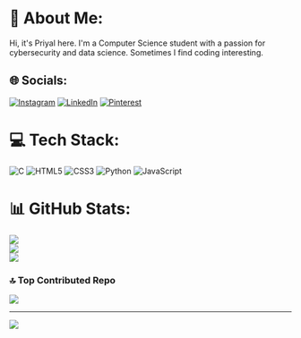 # 💫 About Me:
Hi, it's Priyal here. I'm a Computer Science student with a passion for cybersecurity and data science. Sometimes I find coding interesting.


## 🌐 Socials:
[![Instagram](https://img.shields.io/badge/Instagram-%23E4405F.svg?logo=Instagram&logoColor=white)](https://instagram.com/https://instagram.com/pariupatel) [![LinkedIn](https://img.shields.io/badge/LinkedIn-%230077B5.svg?logo=linkedin&logoColor=white)](https://linkedin.com/in/www.linkedin.com/in/priyal-p-439595322) [![Pinterest](https://img.shields.io/badge/Pinterest-%23E60023.svg?logo=Pinterest&logoColor=white)](https://pinterest.com/https://in.pinterest.com/8tequilashots/) 

# 💻 Tech Stack:
![C](https://img.shields.io/badge/c-%2300599C.svg?style=plastic&logo=c&logoColor=white) ![HTML5](https://img.shields.io/badge/html5-%23E34F26.svg?style=plastic&logo=html5&logoColor=white) ![CSS3](https://img.shields.io/badge/css3-%231572B6.svg?style=plastic&logo=css3&logoColor=white) ![Python](https://img.shields.io/badge/python-3670A0?style=plastic&logo=python&logoColor=ffdd54) ![JavaScript](https://img.shields.io/badge/javascript-%23323330.svg?style=plastic&logo=javascript&logoColor=%23F7DF1E)
# 📊 GitHub Stats:
![](https://github-readme-stats.vercel.app/api?username=priyal-it&theme=maroongold&hide_border=true&include_all_commits=true&count_private=true)<br/>
![](https://github-readme-streak-stats.herokuapp.com/?user=priyal-it&theme=maroongold&hide_border=true)<br/>
![](https://github-readme-stats.vercel.app/api/top-langs/?username=priyal-it&theme=maroongold&hide_border=true&include_all_commits=true&count_private=true&layout=compact)

### 🔝 Top Contributed Repo
![](https://github-contributor-stats.vercel.app/api?username=priyal-it&limit=5&theme=maroongold&combine_all_yearly_contributions=true)

---
[![](https://visitcount.itsvg.in/api?id=priyal-it&icon=0&color=4)](https://visitcount.itsvg.in)

<!-- Proudly created with GPRM ( https://gprm.itsvg.in ) -->
